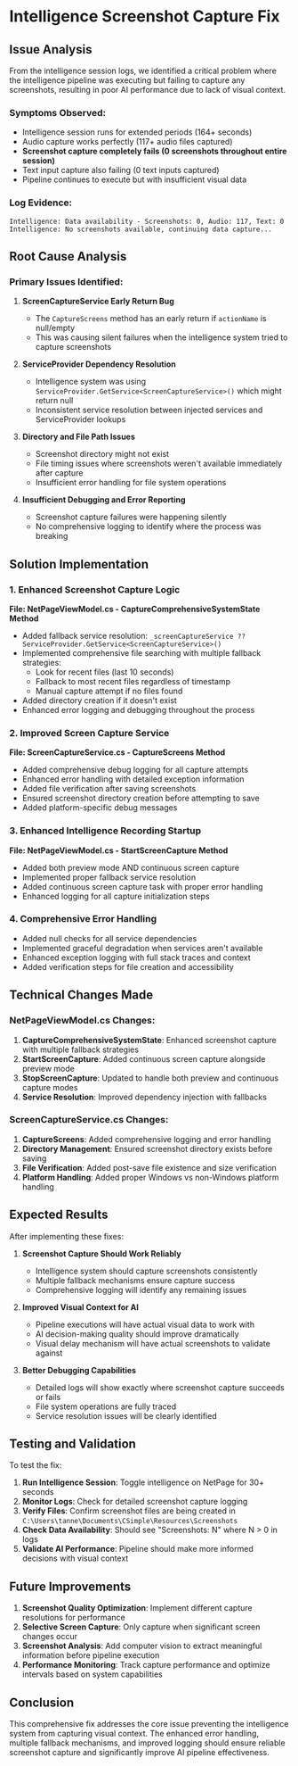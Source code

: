# Intelligence Screenshot Capture Fix

## Issue Analysis

From the intelligence session logs, we identified a critical problem where the intelligence pipeline was executing but failing to capture any screenshots, resulting in poor AI performance due to lack of visual context.

### Symptoms Observed:
- Intelligence session runs for extended periods (164+ seconds)
- Audio capture works perfectly (117+ audio files captured)
- **Screenshot capture completely fails (0 screenshots throughout entire session)**
- Text input capture also failing (0 text inputs captured)
- Pipeline continues to execute but with insufficient visual data

### Log Evidence:
```
Intelligence: Data availability - Screenshots: 0, Audio: 117, Text: 0
Intelligence: No screenshots available, continuing data capture...
```

## Root Cause Analysis

### Primary Issues Identified:

1. **ScreenCaptureService Early Return Bug**
   - The `CaptureScreens` method has an early return if `actionName` is null/empty
   - This was causing silent failures when the intelligence system tried to capture screenshots

2. **ServiceProvider Dependency Resolution**
   - Intelligence system was using `ServiceProvider.GetService<ScreenCaptureService>()` which might return null
   - Inconsistent service resolution between injected services and ServiceProvider lookups

3. **Directory and File Path Issues**
   - Screenshot directory might not exist
   - File timing issues where screenshots weren't available immediately after capture
   - Insufficient error handling for file system operations

4. **Insufficient Debugging and Error Reporting**
   - Screenshot capture failures were happening silently
   - No comprehensive logging to identify where the process was breaking

## Solution Implementation

### 1. Enhanced Screenshot Capture Logic

**File: NetPageViewModel.cs - CaptureComprehensiveSystemState Method**

- Added fallback service resolution: `_screenCaptureService ?? ServiceProvider.GetService<ScreenCaptureService>()`
- Implemented comprehensive file searching with multiple fallback strategies:
  - Look for recent files (last 10 seconds)
  - Fallback to most recent files regardless of timestamp
  - Manual capture attempt if no files found
- Added directory creation if it doesn't exist
- Enhanced error logging and debugging throughout the process

### 2. Improved Screen Capture Service

**File: ScreenCaptureService.cs - CaptureScreens Method**

- Added comprehensive debug logging for all capture attempts
- Enhanced error handling with detailed exception information
- Added file verification after saving screenshots
- Ensured screenshot directory creation before attempting to save
- Added platform-specific debug messages

### 3. Enhanced Intelligence Recording Startup

**File: NetPageViewModel.cs - StartScreenCapture Method**

- Added both preview mode AND continuous screen capture
- Implemented proper fallback service resolution
- Added continuous screen capture task with proper error handling
- Enhanced logging for all capture initialization steps

### 4. Comprehensive Error Handling

- Added null checks for all service dependencies
- Implemented graceful degradation when services aren't available
- Enhanced exception logging with full stack traces and context
- Added verification steps for file creation and accessibility

## Technical Changes Made

### NetPageViewModel.cs Changes:

1. **CaptureComprehensiveSystemState**: Enhanced screenshot capture with multiple fallback strategies
2. **StartScreenCapture**: Added continuous screen capture alongside preview mode
3. **StopScreenCapture**: Updated to handle both preview and continuous capture modes
4. **Service Resolution**: Improved dependency injection with fallbacks

### ScreenCaptureService.cs Changes:

1. **CaptureScreens**: Added comprehensive logging and error handling
2. **Directory Management**: Ensured screenshot directory exists before saving
3. **File Verification**: Added post-save file existence and size verification
4. **Platform Handling**: Added proper Windows vs non-Windows platform handling

## Expected Results

After implementing these fixes:

1. **Screenshot Capture Should Work Reliably**
   - Intelligence system should capture screenshots consistently
   - Multiple fallback mechanisms ensure capture success
   - Comprehensive logging will identify any remaining issues

2. **Improved Visual Context for AI**
   - Pipeline executions will have actual visual data to work with
   - AI decision-making quality should improve dramatically
   - Visual delay mechanism will have actual screenshots to validate against

3. **Better Debugging Capabilities**
   - Detailed logs will show exactly where screenshot capture succeeds or fails
   - File system operations are fully traced
   - Service resolution issues will be clearly identified

## Testing and Validation

To test the fix:

1. **Run Intelligence Session**: Toggle intelligence on NetPage for 30+ seconds
2. **Monitor Logs**: Check for detailed screenshot capture logging
3. **Verify Files**: Confirm screenshot files are being created in `C:\Users\tanne\Documents\CSimple\Resources\Screenshots`
4. **Check Data Availability**: Should see "Screenshots: N" where N > 0 in logs
5. **Validate AI Performance**: Pipeline should make more informed decisions with visual context

## Future Improvements

1. **Screenshot Quality Optimization**: Implement different capture resolutions for performance
2. **Selective Screen Capture**: Only capture when significant screen changes occur
3. **Screenshot Analysis**: Add computer vision to extract meaningful information before pipeline execution
4. **Performance Monitoring**: Track capture performance and optimize intervals based on system capabilities

## Conclusion

This comprehensive fix addresses the core issue preventing the intelligence system from capturing visual context. The enhanced error handling, multiple fallback mechanisms, and improved logging should ensure reliable screenshot capture and significantly improve AI pipeline effectiveness.
